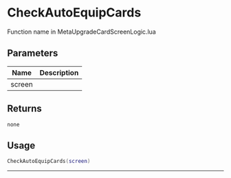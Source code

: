 # CheckAutoEquipCards

Function name in MetaUpgradeCardScreenLogic.lua

## Parameters

| Name   | Description |
| ------ | ----------- |
| screen |             |

## Returns

`none`

## Usage

```lua
CheckAutoEquipCards(screen)
```

---
